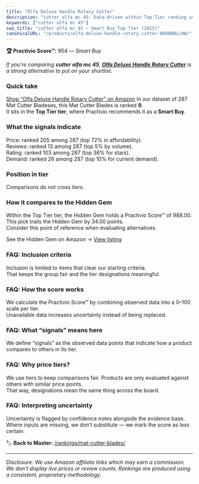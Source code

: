 ```yaml
---
title: "Olfa Deluxe Handle Rotary Cutter"
description: "cutter olfa mc 45: Data-driven within Top Tier ranking using the Practivio Score™. Positioned by quality, value, demand, findability, momentum."
keywords: ["cutter olfa mc 45"]
seo_title: "cutter olfa mc 45 — Smart Buy Top Tier (2025)"
canonicalURL: "/products/olfa-deluxe-handle-rotary-cutter-B000BNLLHW/"
---
```


**🏆 Practivio Score™:** 954 — _Smart Buy_


*If you're comparing **cutter olfa mc 45**, **[Olfa Deluxe Handle Rotary Cutter](https://www.amazon.com/dp/B000BNLLHW?tag=practivio-20)** is a strong alternative to put on your shortlist.*
### Quick take
[Shop “Olfa Deluxe Handle Rotary Cutter” on Amazon](https://www.amazon.com/dp/B000BNLLHW?tag=practivio-20)
In our dataset of 287 Mat Cutter Bladeses, this Mat Cutter Blades is ranked **9**.  
It sits in the **Top Tier tier**, where Practivio recommends it as a **Smart Buy**.

### What the signals indicate
Price: ranked 205 among 287 (top 72% in affordability).  
Reviews: ranked 13 among 287 (top 5% by volume).  
Rating: ranked 103 among 287 (top 36% for stars).  
Demand: ranked 26 among 287 (top 10% for current demand).

### Position in tier
Comparisons do not cross tiers.

### How it compares to the Hidden Gem
Within the Top Tier tier, the Hidden Gem holds a Practivio Score™ of 988.00.  
This pick trails the Hidden Gem by 34.00 points.  
Consider this point of reference when evaluating alternatives.  

See the Hidden Gem on Amazon → [View listing](https://www.amazon.com/dp/B0D4DVDCN7?tag=practivio-20)

### FAQ: Inclusion criteria
Inclusion is limited to items that clear our starting criteria.  
That keeps the group fair and the tier designations meaningful.

### FAQ: How the score works
We calculate the Practivio Score™ by combining observed data into a 0–100 scale per tier.  
Unavailable data increases uncertainty instead of being replaced.

### FAQ: What “signals” means here
We define “signals” as the observed data points that indicate how a product compares to others in its tier.

### FAQ: Why price tiers?
We use tiers to keep comparisons fair. Products are only evaluated against others with similar price points.  
That way, designations mean the same thing across the board.

### FAQ: Interpreting uncertainty
Uncertainty is flagged by confidence notes alongside the evidence base.  
Where inputs are missing, we don’t substitute — we mark the score as less certain.


🏷️ **Back to Master:** [/rankings/mat-cutter-blades/](/rankings/mat-cutter-blades/)

---
_Disclosure: We use Amazon affiliate links which may earn a commission. We don’t display live prices or review counts. Rankings are produced using a consistent, proprietary methodology._
